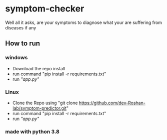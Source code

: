 # symptom-checker
Well all it asks, are your symptoms to diagnose what your are suffering from diseases if any

## How to run
### windows
- Download the repo install 
- run command "pip install -r requirements.txt"
- run _"app.py"_
### Linux
- Clone the Repo using "git clone https://github.com/dev-Roshan-lab/symptom-predictor.git"
- run command "pip install -r requirements.txt"
- run _"app.py"_

### made with python 3.8
